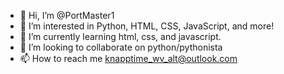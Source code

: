 - 👋 Hi, I’m @PortMaster1
- 👀 I’m interested in Python, HTML, CSS, JavaScript, and more!
- 🌱 I’m currently learning html, css, and javascript.
- 💞️ I’m looking to collaborate on python/pythonista
- 📫 How to reach me knapptime_wv_alt@outlook.com

<!---
PortMaster1/PortMaster1 is a ✨ special ✨ repository because its `README.md` (this file) appears on your GitHub profile.
You can click the Preview link to take a look at your changes.
--->
